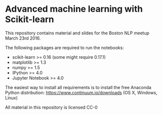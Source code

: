 # Advanced machine learning with Scikit-learn
This repository contains material and slides for the Boston NLP meetup March 23rd 2016.

The following packages are required to run the notebooks:

- scikit-learn >= 0.16 (some might require 0.17.1)
- matplotlib >= 1.3
- numpy >= 1.5
- IPython >= 4.0
- Jupyter Notebook >= 4.0

The easiest way to install all requirements is to install the free Anaconda Python distribution:
https://www.continuum.io/downloads (OS X, Windows, Linux)

All material in this repository is licensed CC-0

